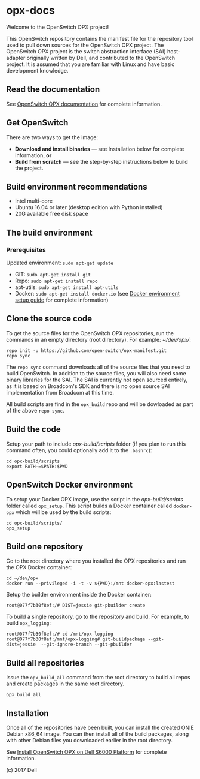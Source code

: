 # opx-docs
Welcome to the OpenSwitch OPX project!

This OpenSwitch repository contains the manifest file for the repository tool used to pull down sources for the OpenSwitch OPX project. The OpenSwitch OPX project is the switch abstraction interface (SAI) host-adapter originally written by Dell, and contributed to the OpenSwitch project. It is assumed that you are familiar with Linux and have basic development knowledge.

## Read the documentation
See [OpenSwitch OPX documentation](https://github.com/open-switch/opx-docs/wiki) for complete information.

## Get OpenSwitch
There are two ways to get the image:
- **Download and install binaries** — see Installation below for complete information, **or**
- **Build from scratch** — see the step-by-step instructions below to build the project.

## Build environment recommendations
- Intel multi-core
- Ubuntu 16.04 or later (desktop edition with Python installed)
- 20G available free disk space

## The build environment

### Prerequisites
Updated environment: `sudo apt-get update`
- GIT: `sudo apt-get install git`
- Repo: `sudo apt-get install repo`
- apt-utils: `sudo apt-get install apt-utils` 
- Docker: `sudo apt-get install docker.io` (see [Docker environment setup guide](https://docs.docker.com/engine/installation/linux/ubuntulinux/) for complete information)
    
## Clone the source code
To get the source files for the OpenSwitch OPX repositories, run the commands in an empty directory (root directory). For example: _~/dev/opx/_:

    repo init -u https://github.com/open-switch/opx-manifest.git
    repo sync
        
The `repo sync` command downloads all of the source files that you need to build OpenSwitch. In addition to the source files, you will also need some binary libraries for the SAI. The SAI is currently not open sourced entirely, as it is based on Broadcom's SDK and there is no open source SAI implementation from Broadcom at this time.

All build scripts are find in the `opx_build` repo and will be dowloaded as part of the above `repo sync`.

## Build the code
Setup your path to include _opx-build/scripts_ folder (if you plan to run this command often, you could optionally add it to the `.bashrc`):

    cd opx-build/scripts
    export PATH-=$PATH:$PWD
       
## OpenSwitch Docker environment
To setup your Docker OPX image, use the script in the _opx-build/scripts_ folder called `opx_setup`. This script builds a Docker container called `docker-opx` which will be used by the build scripts:

    cd opx-build/scripts/
    opx_setup
            
## Build one repository
Go to the root directory where you installed the OPX repositories and run the OPX Docker container:

    cd ~/dev/opx
    docker run --privileged -i -t -v ${PWD}:/mnt docker-opx:lastest
    
Setup the builder environment inside the Docker container:

    root@077f7b30f8ef:/# DIST=jessie git-pbuilder create

To build a single repository, go to the repository and build. For example, to build `opx_logging`:

    root@077f7b30f8ef:/# cd /mnt/opx-logging
    root@077f7b30f8ef:/mnt/opx-logging# git-buildpackage --git-dist=jessie  --git-ignore-branch --git-pbuilder    

## Build all repositories
Issue the `opx_build_all` command from the root directory to build all repos and create packages in the same root directory.

    opx_build_all
       
## Installation
Once all of the repositories have been built, you can install the created ONIE Debian x86_64 image. You can then install all of the build packages, along with other Debian files you downloaded earlier in the root directory.

See [Install OpenSwitch OPX on Dell S6000 Platform](https://github.com/open-switch/opx-docs/wiki/Install-OPX-on-Dell-S6000-ON-platform) for complete information.

(c) 2017 Dell
